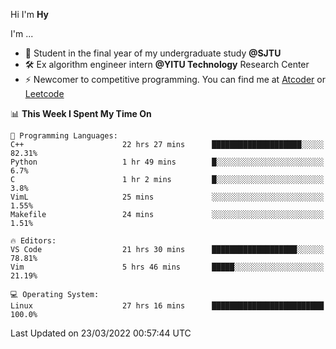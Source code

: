 Hi I'm **Hy**

I'm ...
- 🌱 Student in the final year of my undergraduate study **@SJTU**
- 🛠️ Ex algorithm engineer intern **@YITU Technology** Research Center
- ⚡ Newcomer to competitive programming. You can find me at [Atcoder](https://atcoder.jp/users/Hy3) or [Leetcode](https://leetcode-cn.com/u/_hy3/)


<!--START_SECTION:waka-->
📊 **This Week I Spent My Time On** 

```text
💬 Programming Languages: 
C++                      22 hrs 27 mins      ████████████████████░░░░░   82.31% 
Python                   1 hr 49 mins        █░░░░░░░░░░░░░░░░░░░░░░░░   6.7% 
C                        1 hr 2 mins         █░░░░░░░░░░░░░░░░░░░░░░░░   3.8% 
VimL                     25 mins             ░░░░░░░░░░░░░░░░░░░░░░░░░   1.55% 
Makefile                 24 mins             ░░░░░░░░░░░░░░░░░░░░░░░░░   1.51%

🔥 Editors: 
VS Code                  21 hrs 30 mins      ███████████████████░░░░░░   78.81% 
Vim                      5 hrs 46 mins       █████░░░░░░░░░░░░░░░░░░░░   21.19%

💻 Operating System: 
Linux                    27 hrs 16 mins      █████████████████████████   100.0%

```


 Last Updated on 23/03/2022 00:57:44 UTC
<!--END_SECTION:waka-->

